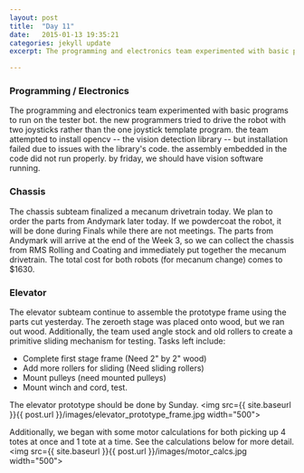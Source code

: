 ```yaml
---
layout: post
title:  "Day 11"
date:   2015-01-13 19:35:21
categories: jekyll update
excerpt: The programming and electronics team experimented with basic programs to run on the tester bot. the new programmers tried to drive the robot with two joysticks rather than the one joystick template program. the team attempted to install opencv -- the vision detection library -- but installation failed due to issues with the library's code. the assembly embedded in the code did not run properly. By Friday, we should have vision software running.

---
```

### Programming / Electronics

The programming and electronics team experimented with basic programs to run on
the tester bot. the new programmers tried to drive the robot with two joysticks
rather than the one joystick template program. the team attempted to install
opencv -- the vision detection library -- but installation failed due to issues
with the library's code. the assembly embedded in the code did not run properly.
by friday, we should have vision software running.

### Chassis

The chassis subteam finalized a mecanum drivetrain today. We plan to order the
parts from Andymark later today. If we powdercoat the robot, it will be done
during Finals while there are not meetings. The parts from Andymark will arrive
at the end of the Week 3, so we can collect the chassis from RMS Rolling and
Coating and immediately put together the mecanum drivetrain. The total cost for
both robots (for mecanum change) comes to $1630.

### Elevator

The elevator subteam continue to assemble the prototype frame using the parts
cut yesterday. The zeroeth stage was placed onto wood, but we ran out wood.
Additionally, the team used angle stock and old rollers to create a primitive
sliding mechanism for testing. Tasks left include:

* Complete first stage frame (Need 2" by 2" wood)
* Add more rollers for sliding (Need sliding rollers)
* Mount pulleys (need mounted pulleys)
* Mount winch and cord, test.

The elevator prototype should be done by Sunday.
<img src={{ site.baseurl }}{{ post.url }}/images/elevator_prototype_frame.jpg width="500">

Additionally, we began with some motor calculations for both picking up 4 totes
at once and 1 tote at a time. See the calculations below for more detail.
<img src={{ site.baseurl }}{{ post.url }}/images/motor_calcs.jpg width="500">

